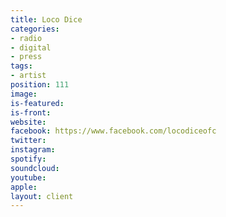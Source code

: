 ```yaml
---
title: Loco Dice
categories:
- radio
- digital
- press
tags:
- artist
position: 111
image: 
is-featured: 
is-front: 
website: 
facebook: https://www.facebook.com/locodiceofc
twitter: 
instagram: 
spotify: 
soundcloud: 
youtube: 
apple: 
layout: client
---
```


